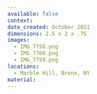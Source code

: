 ```yaml
---
available: false
context:
date_created: October 2021
dimensions: 2.5 x 2 x .75
images:
  - IMG_7758.png
  - IMG_7760.png
  - IMG_7759.png
locations:
  - Marble Hill, Bronx, NY
material:
---
```

